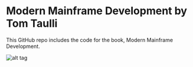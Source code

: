 # Modern Mainframe Development by Tom Taulli
This GitHub repo includes the code for the book, Modern Mainframe Development.  

![alt tag](https://drive.google.com/file/d/1oUWM0xftYsn74mMpcVGysWsIRvFacsF7/view?usp=sharing)

